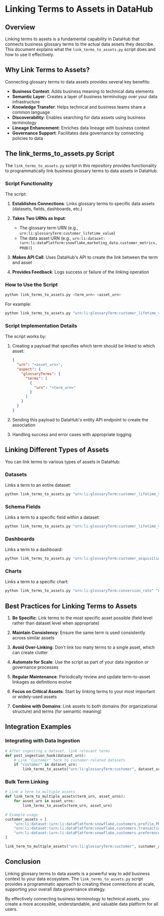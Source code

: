 # Linking Terms to Assets in DataHub

## Overview

Linking terms to assets is a fundamental capability in DataHub that connects business glossary terms to the actual data assets they describe. This document explains what the `link_terms_to_assets.py` script does and how to use it effectively.

## Why Link Terms to Assets?

Connecting glossary terms to data assets provides several key benefits:

- **Business Context**: Adds business meaning to technical data elements
- **Semantic Layer**: Creates a layer of business terminology over your data infrastructure
- **Knowledge Transfer**: Helps technical and business teams share a common language
- **Discoverability**: Enables searching for data assets using business terminology
- **Lineage Enhancement**: Enriches data lineage with business context
- **Governance Support**: Facilitates data governance by connecting policies to data

## The link_terms_to_assets.py Script

The `link_terms_to_assets.py` script in this repository provides functionality to programmatically link business glossary terms to data assets in DataHub.

### Script Functionality

The script:

1. **Establishes Connections**: Links glossary terms to specific data assets (datasets, fields, dashboards, etc.)

2. **Takes Two URNs as Input**:
   - The glossary term URN (e.g., `urn:li:glossaryTerm:customer_lifetime_value`)
   - The data asset URN (e.g., `urn:li:dataset:(urn:li:dataPlatform:snowflake,marketing_data.customer_metrics,PROD)`)

3. **Makes API Call**: Uses DataHub's API to create the link between the term and asset

4. **Provides Feedback**: Logs success or failure of the linking operation

### How to Use the Script

```bash
python link_terms_to_assets.py <term_urn> <asset_urn>
```

For example:
```bash
python link_terms_to_assets.py "urn:li:glossaryTerm:customer_lifetime_value" "urn:li:dataset:(urn:li:dataPlatform:snowflake,marketing_data.customer_metrics,PROD)"
```

### Script Implementation Details

The script works by:

1. Creating a payload that specifies which term should be linked to which asset:
   ```json
   {
     "urn": "<asset_urn>",
     "aspect": {
       "glossaryTerms": {
         "terms": [
           {
             "urn": "<term_urn>"
           }
         ]
       }
     }
   }
   ```

2. Sending this payload to DataHub's entity API endpoint to create the association

3. Handling success and error cases with appropriate logging

## Linking Different Types of Assets

You can link terms to various types of assets in DataHub:

### Datasets

Links a term to an entire dataset:
```bash
python link_terms_to_assets.py "urn:li:glossaryTerm:customer_lifetime_value" "urn:li:dataset:(urn:li:dataPlatform:snowflake,marketing_data.customer_metrics,PROD)"
```

### Schema Fields

Links a term to a specific field within a dataset:
```bash
python link_terms_to_assets.py "urn:li:glossaryTerm:customer_lifetime_value" "urn:li:schemaField:(urn:li:dataset:(urn:li:dataPlatform:snowflake,marketing_data.customer_metrics,PROD),customer_ltv)"
```

### Dashboards

Links a term to a dashboard:
```bash
python link_terms_to_assets.py "urn:li:glossaryTerm:customer_acquisition" "urn:li:dashboard:(looker,marketing_dashboard_123)"
```

### Charts

Links a term to a specific chart:
```bash
python link_terms_to_assets.py "urn:li:glossaryTerm:conversion_rate" "urn:li:chart:(looker,conversion_trend_chart_456)"
```

## Best Practices for Linking Terms to Assets

1. **Be Specific**: Link terms to the most specific asset possible (field level rather than dataset level when appropriate)

2. **Maintain Consistency**: Ensure the same term is used consistently across similar assets

3. **Avoid Over-Linking**: Don't link too many terms to a single asset, which can create clutter

4. **Automate for Scale**: Use the script as part of your data ingestion or governance processes

5. **Regular Maintenance**: Periodically review and update term-to-asset linkages as definitions evolve

6. **Focus on Critical Assets**: Start by linking terms to your most important or widely-used assets

7. **Combine with Domains**: Link assets to both domains (for organizational structure) and terms (for semantic meaning)

## Integration Examples

### Integrating with Data Ingestion

```python
# After ingesting a dataset, link relevant terms
def post_ingestion_hook(dataset_urn):
    # Link "Customer" term to customer-related datasets
    if "customer" in dataset_urn:
        link_terms_to_assets("urn:li:glossaryTerm:customer", dataset_urn)
```

### Bulk Term Linking

```python
# Link a term to multiple assets
def link_term_to_multiple_assets(term_urn, asset_urns):
    for asset_urn in asset_urns:
        link_terms_to_assets(term_urn, asset_urn)
        
# Example usage
customer_assets = [
    "urn:li:dataset:(urn:li:dataPlatform:snowflake,customers.profile,PROD)",
    "urn:li:dataset:(urn:li:dataPlatform:snowflake,customers.transactions,PROD)",
    "urn:li:dataset:(urn:li:dataPlatform:snowflake,customers.preferences,PROD)"
]

link_term_to_multiple_assets("urn:li:glossaryTerm:customer", customer_assets)
```

## Conclusion

Linking glossary terms to data assets is a powerful way to add business context to your data ecosystem. The `link_terms_to_assets.py` script provides a programmatic approach to creating these connections at scale, supporting your overall data governance strategy.

By effectively connecting business terminology to technical assets, you create a more accessible, understandable, and valuable data platform for all users.